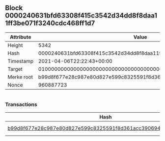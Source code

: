 ## Block 0000240631bfd63308f415c3542d34dd8f8daa11ff3be071f3240cdc468ff1d7

Attribute | Value
--- | ---
Height | 5342
Hash | 0000240631bfd63308f415c3542d34dd8f8daa11ff3be071f3240cdc468ff1d7
Timestamp | 2021-04-06T22:22:43+00:00
Target | 0100000000000000000000000000000000000000000000000000000000000000
Merke root | b99d8f677e28c987e80d827e599c8325591f8d361acc3906949e845ab6982d3c
Nonce | 960887723

```

```

### Transactions

Hash | Amount
--- | ---
[b99d8f677e28c987e80d827e599c8325591f8d361acc3906949e845ab6982d3c](b99d8f677e28c987e80d827e599c8325591f8d361acc3906949e845ab6982d3c.md) | 10.00000000 SKEPTI 
